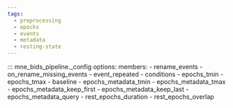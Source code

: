 ```yaml
---
tags:
  - preprocessing
  - epochs
  - events
  - metadata
  - resting-state
---
```


::: mne_bids_pipeline._config
    options:
      members:
        - rename_events
        - on_rename_missing_events
        - event_repeated
        - conditions
        - epochs_tmin
        - epochs_tmax
        - baseline
        - epochs_metadata_tmin
        - epochs_metadata_tmax
        - epochs_metadata_keep_first
        - epochs_metadata_keep_last
        - epochs_metadata_query
        - rest_epochs_duration
        - rest_epochs_overlap

